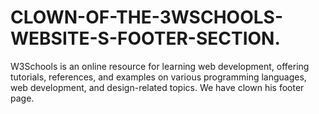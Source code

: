 # CLOWN-OF-THE-3WSCHOOLS-WEBSITE-S-FOOTER-SECTION.
W3Schools is an online resource for learning web development, offering tutorials, references, and examples on various programming languages, web development, and design-related topics. We have clown his footer page.
